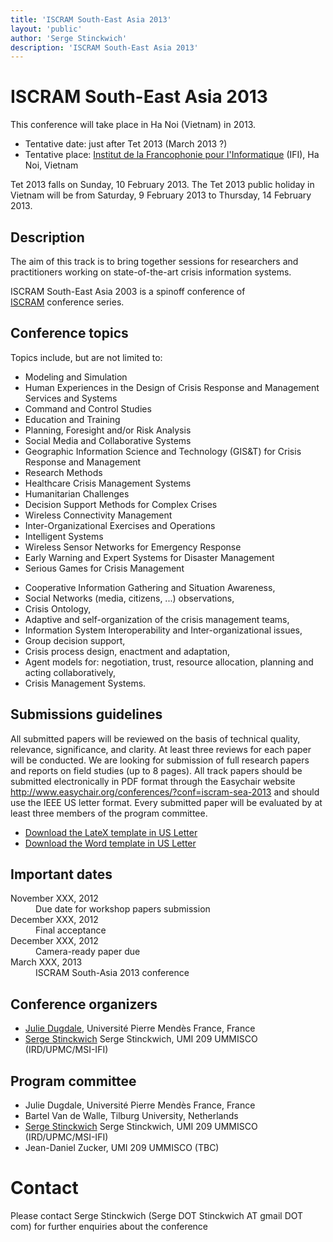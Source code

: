 ```yaml
---
title: 'ISCRAM South-East Asia 2013'
layout: 'public'
author: 'Serge Stinckwich'
description: 'ISCRAM South-East Asia 2013'
---
```

# ISCRAM South-East Asia 2013

This conference will take place in Ha Noi (Vietnam) in 2013.

 * Tentative date: just after Tet 2013 (March 2013 ?)
 * Tentative place: [Institut de la Francophonie pour l'Informatique](http://www.ifi.auf.org/) (IFI), Ha Noi, Vietnam

Tet 2013 falls on Sunday, 10 February 2013. The Tet 2013 public holiday in Vietnam will be from Saturday, 9 February 2013 to Thursday, 14 February 2013.

## Description

The aim of this track is to bring together sessions for researchers and practitioners working on state-of-the-art crisis information systems.


ISCRAM South-East Asia 2003 is a spinoff conference of [ISCRAM](http://www.iscram.org/) conference series.

## Conference topics
Topics include, but are not limited to:

- Modeling and Simulation 
- Human Experiences in the Design of Crisis Response and Management Services and Systems 
- Command and Control Studies 
- Education and Training 
- Planning, Foresight and/or Risk Analysis 
- Social Media and Collaborative Systems 
- Geographic Information Science and Technology (GIS&T) for Crisis Response and Management 
- Research Methods 
- Healthcare Crisis Management Systems 
- Humanitarian Challenges 
- Decision Support Methods for Complex Crises 
- Wireless Connectivity Management 
- Inter-Organizational Exercises and Operations 
- Intelligent Systems
- Wireless Sensor Networks for Emergency Response 
- Early Warning and Expert Systems for Disaster Management 
- Serious Games for Crisis Management 


 * Cooperative Information Gathering and Situation Awareness,
 * Social Networks (media, citizens, ...) observations,
 * Crisis Ontology,
 * Adaptive and self-organization of the crisis management teams,
 * Information System Interoperability and Inter-organizational issues,
 * Group decision support,
 * Crisis process design, enactment and adaptation,
 * Agent models for: negotiation, trust, resource allocation, planning and acting collaboratively,
 * Crisis Management Systems.

## Submissions guidelines
All submitted papers will be reviewed on the basis of technical quality, relevance, significance, and clarity. At least three reviews for each paper will be conducted. We are looking for submission of full research papers and reports on field studies (up to 8 pages). All track papers should be submitted electronically in PDF format through the Easychair website http://www.easychair.org/conferences/?conf=iscram-sea-2013 and should use the IEEE US letter format. Every submitted paper will be evaluated by at least three members of the program committee.

 * [Download the LateX template in US Letter](http://ras.papercept.net/conferences/support/files/ieeeconf.zip)
 * [Download the Word template in US Letter](http://ras.papercept.net/conferences/support/files/ieeeconf_letter.dot)

## Important dates
<dl class="dl-horizontal">
<dt><span class="label label-important">November XXX, 2012</span></dt><dd>Due date for workshop papers submission</dd>
<dt>December XXX, 2012</dt><dd>Final acceptance</dd>
<dt>December XXX, 2012</dt><dd>Camera-ready paper due</dd>
<dt>March XXX, 2013</dt><dd>ISCRAM South-Asia 2013 conference</dd>
</dl>


## Conference organizers
 * [Julie Dugdale](http://membres-liglab.imag.fr/dugdale/), Université Pierre Mendès France, France
 * [Serge Stinckwich](http://doesnotunderstand.org/) Serge Stinckwich, UMI 209 UMMISCO (IRD/UPMC/MSI-IFI)

## Program committee
 * Julie Dugdale, Université Pierre Mendès France, France
 * Bartel Van de Walle, Tilburg University, Netherlands
 * [Serge Stinckwich](http://doesnotunderstand.org/) Serge Stinckwich, UMI 209 UMMISCO (IRD/UPMC/MSI-IFI)
 * Jean-Daniel Zucker, UMI 209 UMMISCO (TBC)

# Contact
Please contact Serge Stinckwich (Serge DOT Stinckwich AT gmail DOT com) for further enquiries about the conference